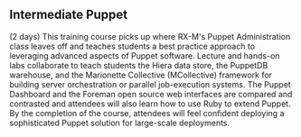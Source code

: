 ## Intermediate Puppet 

(2 days) This training course picks up where RX-M's Puppet Administration class leaves off and teaches students a best practice approach to leveraging advanced aspects of Puppet software. Lecture and hands-on labs collaborate to teach students the Hiera data store, the PuppetDB warehouse, and the Marionette Collective (MCollective) framework for building server orchestration or parallel job-execution systems. The Puppet Dashboard and the Foreman open source web interfaces are compared and contrasted and attendees will also learn how to use Ruby to extend Puppet. By the completion of the course, attendees will feel confident deploying a sophisticated Puppet solution for large-scale deployments.
